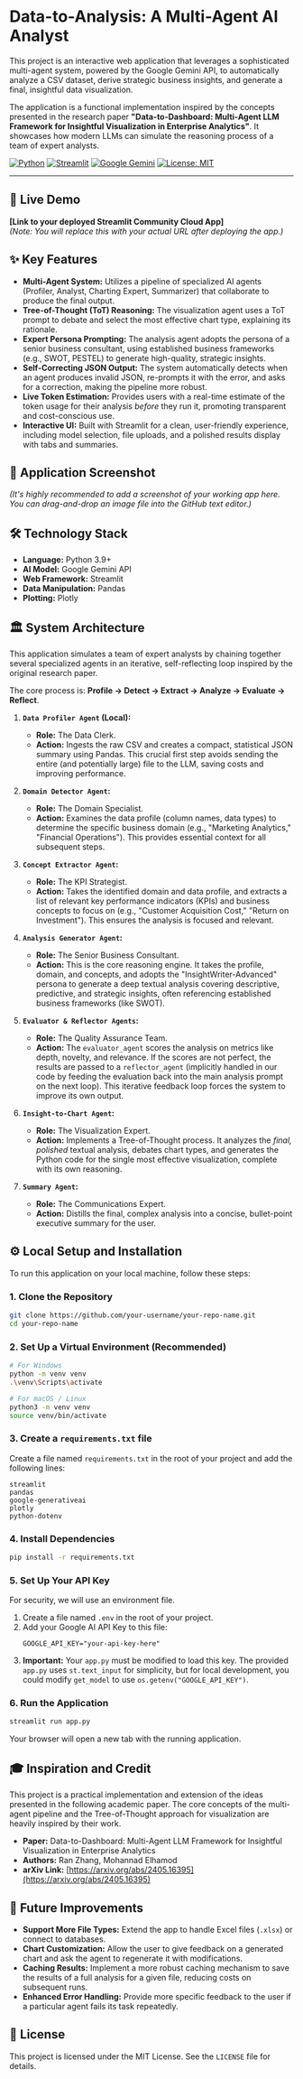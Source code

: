 # Data-to-Analysis: A Multi-Agent AI Analyst

This project is an interactive web application that leverages a sophisticated multi-agent system, powered by the Google Gemini API, to automatically analyze a CSV dataset, derive strategic business insights, and generate a final, insightful data visualization.

The application is a functional implementation inspired by the concepts presented in the research paper **"Data-to-Dashboard: Multi-Agent LLM Framework for Insightful Visualization in Enterprise Analytics"**. It showcases how modern LLMs can simulate the reasoning process of a team of expert analysts.

[![Python](https://img.shields.io/badge/Python-3.9+-blue?logo=python)](https://www.python.org/)
[![Streamlit](https://img.shields.io/badge/Streamlit-1.35-FF4B4B?logo=streamlit)](https://streamlit.io/)
[![Google Gemini](https://img.shields.io/badge/Google-Gemini_API-4285F4?logo=google)](https://ai.google.dev/)
[![License: MIT](https://img.shields.io/badge/License-MIT-yellow.svg)](https://opensource.org/licenses/MIT)

---

## 🚀 Live Demo

**[Link to your deployed Streamlit Community Cloud App]**  
*(Note: You will replace this with your actual URL after deploying the app.)*

## ✨ Key Features

*   **Multi-Agent System:** Utilizes a pipeline of specialized AI agents (Profiler, Analyst, Charting Expert, Summarizer) that collaborate to produce the final output.
*   **Tree-of-Thought (ToT) Reasoning:** The visualization agent uses a ToT prompt to debate and select the most effective chart type, explaining its rationale.
*   **Expert Persona Prompting:** The analysis agent adopts the persona of a senior business consultant, using established business frameworks (e.g., SWOT, PESTEL) to generate high-quality, strategic insights.
*   **Self-Correcting JSON Output:** The system automatically detects when an agent produces invalid JSON, re-prompts it with the error, and asks for a correction, making the pipeline more robust.
*   **Live Token Estimation:** Provides users with a real-time estimate of the token usage for their analysis *before* they run it, promoting transparent and cost-conscious use.
*   **Interactive UI:** Built with Streamlit for a clean, user-friendly experience, including model selection, file uploads, and a polished results display with tabs and summaries.

## 📸 Application Screenshot

*(It's highly recommended to add a screenshot of your working app here. You can drag-and-drop an image file into the GitHub text editor.)*


## 🛠️ Technology Stack

*   **Language:** Python 3.9+
*   **AI Model:** Google Gemini API
*   **Web Framework:** Streamlit
*   **Data Manipulation:** Pandas
*   **Plotting:** Plotly

## 🏛️ System Architecture

This application simulates a team of expert analysts by chaining together several specialized agents in an iterative, self-reflecting loop inspired by the original research paper.

The core process is: **Profile -> Detect -> Extract -> Analyze -> Evaluate -> Reflect**.

1.  **`Data Profiler Agent` (Local):**
    *   **Role:** The Data Clerk.
    *   **Action:** Ingests the raw CSV and creates a compact, statistical JSON summary using Pandas. This crucial first step avoids sending the entire (and potentially large) file to the LLM, saving costs and improving performance.

2.  **`Domain Detector Agent`:**
    *   **Role:** The Domain Specialist.
    *   **Action:** Examines the data profile (column names, data types) to determine the specific business domain (e.g., "Marketing Analytics," "Financial Operations"). This provides essential context for all subsequent steps.

3.  **`Concept Extractor Agent`:**
    *   **Role:** The KPI Strategist.
    *   **Action:** Takes the identified domain and data profile, and extracts a list of relevant key performance indicators (KPIs) and business concepts to focus on (e.g., "Customer Acquisition Cost," "Return on Investment"). This ensures the analysis is focused and relevant.

4.  **`Analysis Generator Agent`:**
    *   **Role:** The Senior Business Consultant.
    *   **Action:** This is the core reasoning engine. It takes the profile, domain, and concepts, and adopts the "InsightWriter-Advanced" persona to generate a deep textual analysis covering descriptive, predictive, and strategic insights, often referencing established business frameworks (like SWOT).

5.  **`Evaluator & Reflector Agents`:**
    *   **Role:** The Quality Assurance Team.
    *   **Action:** The `evaluator_agent` scores the analysis on metrics like depth, novelty, and relevance. If the scores are not perfect, the results are passed to a `reflector_agent` (implicitly handled in our code by feeding the evaluation back into the main analysis prompt on the next loop). This iterative feedback loop forces the system to improve its own output.

6.  **`Insight-to-Chart Agent`:**
    *   **Role:** The Visualization Expert.
    *   **Action:** Implements a Tree-of-Thought process. It analyzes the *final, polished* textual analysis, debates chart types, and generates the Python code for the single most effective visualization, complete with its own reasoning.

7.  **`Summary Agent`:**
    *   **Role:** The Communications Expert.
    *   **Action:** Distills the final, complex analysis into a concise, bullet-point executive summary for the user.
    
## ⚙️ Local Setup and Installation

To run this application on your local machine, follow these steps:

### 1. Clone the Repository
```bash
git clone https://github.com/your-username/your-repo-name.git
cd your-repo-name
```

### 2. Set Up a Virtual Environment (Recommended)
```bash
# For Windows
python -m venv venv
.\venv\Scripts\activate

# For macOS / Linux
python3 -m venv venv
source venv/bin/activate
```

### 3. Create a `requirements.txt` file
Create a file named `requirements.txt` in the root of your project and add the following lines:
```
streamlit
pandas
google-generativeai
plotly
python-dotenv
```

### 4. Install Dependencies
```bash
pip install -r requirements.txt
```

### 5. Set Up Your API Key
For security, we will use an environment file.
1.  Create a file named `.env` in the root of your project.
2.  Add your Google AI API Key to this file:
    ```
    GOOGLE_API_KEY="your-api-key-here"
    ```
3.  **Important:** Your `app.py` must be modified to load this key. The provided `app.py` uses `st.text_input` for simplicity, but for local development, you could modify `get_model` to use `os.getenv("GOOGLE_API_KEY")`.

### 6. Run the Application
```bash
streamlit run app.py
```
Your browser will open a new tab with the running application.

## 🎓 Inspiration and Credit

This project is a practical implementation and extension of the ideas presented in the following academic paper. The core concepts of the multi-agent pipeline and the Tree-of-Thought approach for visualization are heavily inspired by their work.

*   **Paper:** Data-to-Dashboard: Multi-Agent LLM Framework for Insightful Visualization in Enterprise Analytics
*   **Authors:** Ran Zhang, Mohannad Elhamod
*   **arXiv Link:** [https://arxiv.org/abs/2405.16395](https://arxiv.org/abs/2405.16395)

## 🚀 Future Improvements

*   **Support More File Types:** Extend the app to handle Excel files (`.xlsx`) or connect to databases.
*   **Chart Customization:** Allow the user to give feedback on a generated chart and ask the agent to regenerate it with modifications.
*   **Caching Results:** Implement a more robust caching mechanism to save the results of a full analysis for a given file, reducing costs on subsequent runs.
*   **Enhanced Error Handling:** Provide more specific feedback to the user if a particular agent fails its task repeatedly.

## 📄 License

This project is licensed under the MIT License. See the `LICENSE` file for details.
```
